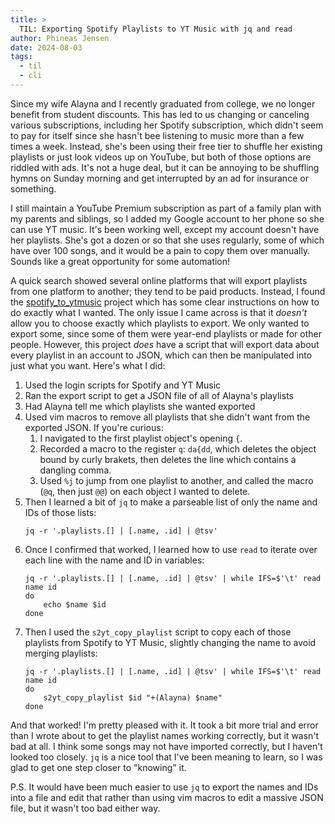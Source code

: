 ```yaml
---
title: >
  TIL: Exporting Spotify Playlists to YT Music with jq and read
author: Phineas Jensen
date: 2024-08-03
tags:
  - til
  - cli
---
```


Since my wife Alayna and I recently graduated from college, we no longer benefit from student discounts. This has led to us changing or canceling various subscriptions, including her Spotify subscription, which didn't seem to pay for itself since she hasn't bee listening to music more than a few times a week. Instead, she's been using their free tier to shuffle her existing playlists or just look videos up on YouTube, but both of those options are riddled with ads. It's not a huge deal, but it can be annoying to be shuffling hymns on Sunday morning and get interrupted by an ad for insurance or something.

I still maintain a YouTube Premium subscription as part of a family plan with my parents and siblings, so I added my Google account to her phone so she can use YT music. It's been working well, except my account doesn't have her playlists. She's got a dozen or so that she uses regularly, some of which have over 100 songs, and it would be a pain to copy them over manually. Sounds like a great opportunity for some automation!

A quick search showed several online platforms that will export playlists from one platform to another; they tend to be paid products. Instead, I found the [spotify_to_ytmusic](https://github.com/linsomniac/spotify_to_ytmusic) project which has some clear instructions on how to do exactly what I wanted. The only issue I came across is that it _doesn't_ allow you to choose exactly which playlists to export. We only wanted to export some, since some of them were year-end playlists or made for other people. However, this project _does_ have a script that will export data about every playlist in an account to JSON, which can then be manipulated into just what you want. Here's what I did:

1. Used the login scripts for Spotify and YT Music
2. Ran the export script to get a JSON file of all of Alayna's playlists
3. Had Alayna tell me which playlists she wanted exported
4. Used vim macros to remove all playlists that she didn't want from the exported JSON. If you're curious:
   1. I navigated to the first playlist object's opening `{`.
   2. Recorded a macro to the register `q`: `da{dd`, which deletes the object bound by curly brakets, then deletes the line which contains a dangling comma.
   3. Used `%j` to jump from one playlist to another, and called the macro (`@q`, then just `@@`) on each object I wanted to delete.
5. Then I learned a bit of `jq` to make a parseable list of only the name and IDs of those lists:
   ```text
   jq -r '.playlists.[] | [.name, .id] | @tsv'
   ```
6. Once I confirmed that worked, I learned how to use `read` to iterate over each line with the name and ID in variables:
   ```text
   jq -r '.playlists.[] | [.name, .id] | @tsv' | while IFS=$'\t' read name id
   do
       echo $name $id
   done
   ```
7. Then I used the `s2yt_copy_playlist` script to copy each of those playlists from Spotify to YT Music, slightly changing the name to avoid merging playlists:
   ```text
   jq -r '.playlists.[] | [.name, .id] | @tsv' | while IFS=$'\t' read name id
   do
       s2yt_copy_playlist $id "+(Alayna) $name"
   done
   ```

And that worked! I'm pretty pleased with it. It took a bit more trial and error than I wrote about to get the playlist names working correctly, but it wasn't bad at all. I think some songs may not have imported correctly, but I haven't looked too closely. `jq` is a nice tool that I've been meaning to learn, so I was glad to get one step closer to "knowing" it.

P.S. It would have been much easier to use `jq` to export the names and IDs into a file and edit that rather than using vim macros to edit a massive JSON file, but it wasn't too bad either way.
